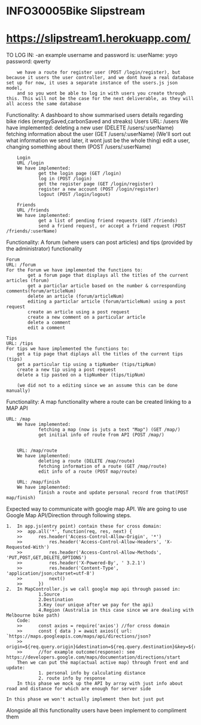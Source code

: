 # INFO30005Bike Slipstream 
# https://slipstream1.herokuapp.com/

TO LOG IN:
        -an example username and password is:
                userName: yoyo
                password: qwerty
        
        we have a route for register user (POST /login/register), but because it users the user controller, and we dont have a real database set up for now, it uses a separate instance of the users.js json model, 
        and so you wont be able to log in with users you create through this. This will not be the case for the next deliverable, as they will all access the same database

Functionality: A dashboard to show summarised users details regarding bike rides (energySaved,carbonSaved and streaks)
        Users
        URL: /users
        We have implemented:
                deleting a new user (DELETE /users/:userName)
                fetching information about the user (GET /users/:userName) (We'll sort out what information we send later, it wont just be the whole thing)
                edit a user, changing something about them (POST /users/:userName)

        Login
        URL /login
        We have implemented:
                get the login page (GET /login)
                log in (POST /login)
                get the register page (GET /login/register)
                register a new account (POST /login/register)
                logout (POST /login/logout)

        Friends
        URL /friends
        We have implemented:
                get a list of pending friend requests (GET /friends)
                send a friend request, or accept a friend request (POST /friends/:userName)


        
        


Functionality: A forum (where users can post articles) and tips (provided by the administrator) functionality
    
    Forum
    URL: /forum
    For the Forum we have implemented the functions to:
            get a forum page that displays all the titles of the current articles (forum)
            get a particlar article based on the number & corresponding comments(forum/articleNum)
            delete an article (forum/articleNum)
            editing a particlar article (forum/articleNum) using a post request
            create an article using a post request 
            create a new comment on a particular article
            delete a comment
            edit a comment 

    Tips
    URL: /tips
    For tips we have implemented the functions to: 
        get a tip page that diplays all the titles of the current tips (tips)
        get a particular tip using a tipNumber (tips/tipNum)
        create a new tip using a post request 
        delete a tip pasted on a tipNumber (tips/tipNum)

        (we did not to a editing since we an assume this can be done manually)
    
    

Functionality: A map functionality where a route can be created linking to a MAP API

    URL: /map
        We have implemented:
                fetching a map (now is juts a text "Map") (GET /map/)
                get initial info of route from API (POST /map/)


        URL: /map/route
        We have implemented:
                deleting a route (DELETE /map/route)
                fetching information of a route (GET /map/route) 
                edit info of a route (POST map/route)
        
        URL: /map/finish
        We have implemented:
                finish a route and update personal record from that(POST map/finish)
Expected way to communicate with google map API. We are going to use Google Map API/Direction through following steps.

    1.	In app.js(entry point) contain these for cross domain: 
        >>	app.all('*', function(req, res, next) {
        >>	    res.header('Access-Control-Allow-Origin', '*')
        >>          res.header('Access-Control-Allow-Headers', 'X-Requested-With')
        >>          res.header('Access-Control-Allow-Methods', 'PUT,POST,GET,DELETE,OPTIONS')
        >>          res.header('X-Powered-By', ' 3.2.1')
        >>          res.header('Content-Type', 'application/json;charset=utf-8')
        >>          next()
        >>      })
    2.	In MapController.js we call google map api through passed in:
                1.Source
                2.Destination
                3.Key (our unique after we pay for the api)
                4.Region (Australia in this case since we are dealing with Melbourne bike path)
        Code:
        >>      const axios = require('axios') //for cross domain
        >>      const { data } = await axios({ url: `https://maps.googleapis.com/maps/api/directions/json?                                       
        >>          origin=${req.query.origin}&destination=${req.query.destination}&key=${req.query.key}&region=${req.query.region}`})
        >>      //for example outcome(response): see https://developers.google.com/maps/documentation/directions/start
        Then we can put the map(actual active map) through front end and update:
                1. personal info by calculating distance
                2. route info by response
        In this phase we mock up the API by array with just info about road and distance for which are enough for server side
        
    In this phase we won't actually implement then but just put

Alongside all this functionality users have been implement to compliment them
        
